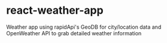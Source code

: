 # react-weather-app
Weather app using rapidApi's GeoDB for city/location data and OpenWeather API to grab detailed weather information
